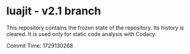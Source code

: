 # luajit - v2.1 branch

This repository contains the frozen state of the repository.
Its history is cleared. It is used only for static code
analysis with Codacy.

Commit Time: 1729130268